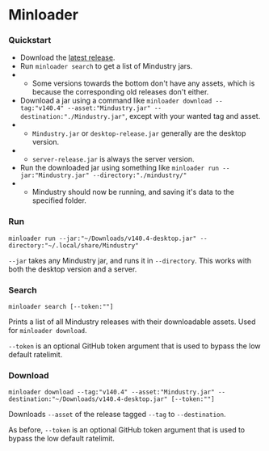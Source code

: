 # Minloader

### Quickstart

- Download the [latest release]().
- Run `minloader search` to get a list of Mindustry jars.
- - Some versions towards the bottom don't have any assets, which is because the corresponding old releases don't either.
- Download a jar using a command like `minloader download --tag:"v140.4" --asset:"Mindustry.jar" --destination:"./Mindustry.jar"`, except with your wanted tag and asset.
- - `Mindustry.jar` or `desktop-release.jar` generally are the desktop version.
- - `server-release.jar` is always the server version.
- Run the downloaded jar using something like `minloader run --jar:"Mindustry.jar" --directory:"./mindustry/"`
- - Mindustry should now be running, and saving it's data to the specified folder.

### Run

`minloader run --jar:"~/Downloads/v140.4-desktop.jar" --directory:"~/.local/share/Mindustry"`

`--jar` takes any Mindustry jar, and runs it in `--directory`. This works with both the desktop version and a server.

### Search

`minloader search [--token:""]`

Prints a list of all Mindustry releases with their downloadable assets. Used for `minloader download`.

`--token` is an optional GitHub token argument that is used to bypass the low default ratelimit.

### Download

`minloader download --tag:"v140.4" --asset:"Mindustry.jar" --destination:"~/Downloads/v140.4-desktop.jar" [--token:""]`

Downloads `--asset` of the release tagged `--tag` to `--destination`.

As before, `--token` is an optional GitHub token argument that is used to bypass the low default ratelimit.
